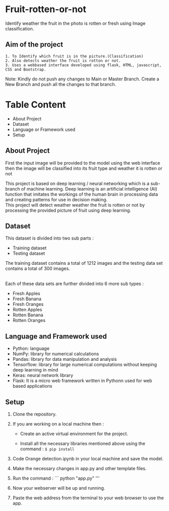 # Fruit-rotten-or-not
Identify weather the fruit in the photo is rotten or fresh using Image classification.


## Aim of the project

    1. To Identify which fruit is in the picture.(Classification)
    2. Also detects weather the fruit is rotton or not.
    3. Uses a webbased interface developed using flask, HTML, javascript, CSS and Bootstrap.

Note: Kindly do not push any changes to Main or Master Branch. Create a New Branch and push all the changes to that branch.



# Table Content
* About Project
* Dataset
* Language or Framework used
* Setup



## About Project

First the input image will be provided to the model using the web interface then the image will be classified into its fruit type and weather it is rotten or not

This project is based on deep learning / neural networking which is a sub-branch of machine learning.
Deep learning is an artificial intelligence (AI) function that imitates the workings of the human brain in processing data and creating patterns for use in decision making.  
This project will detect weather weather the fruit is rotten or not by processing the provided picture of fruit using deep learning.


## Dataset

This dataset is divided into two sub parts :
* Training dataset
* Testing dataset

The training dataset contains a total of 1212 images and the testing data set contains a total of 300 images.
<br>
<br>

Each of these data sets are further divided into 6 more sub types :
* Fresh Apples
* Fresh Banana
* Fresh Oranges
* Rotten Apples
* Rotten Banana
* Rotten Oranges


## Language and Framework used

* Python: language
* NumPy: library for numerical calculations
* Pandas: library for data manipulation and analysis
* Tensorflow: library for large numerical computations without keeping deep learning in mind
* Keras: neural network library
* Flask: It is a micro web framework written in Pythonn used for web based applications 


## Setup
1. Clone the repository.
2. If you are working on a local machine then :
    * Create an active virtual environment for the project. 
            
    * Install all the necessary libraries mentioned above using the command :
                ```$ pip install```
    
3. Code Orange detection.ipynb in your local machine and save the model.
4. Make the necessary changes in app.py and other template files.
5. Run the command :
                ``` python "app.py" '''
6. Now your webserver will be up and running.
7. Paste the web address from the terminal to your web browser to use the app.
